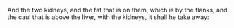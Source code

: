 And the two kidneys, and the fat that is on them, which is by the flanks, and the caul that is above the liver, with the kidneys, it shall he take away:
